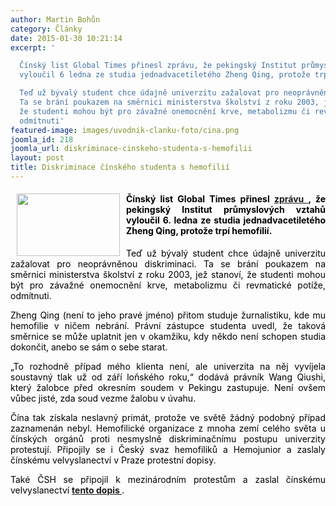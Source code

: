 ```yaml
---
author: Martin Bohůn
category: Články
date: 2015-01-30 10:21:14
excerpt: '

  Čínský list Global Times přinesl zprávu, že pekingský Institut průmyslových vztahů
  vyloučil 6 ledna ze studia jednadvacetiletého Zheng Qing, protože trpí hemofilií

  Teď už bývalý student chce údajně univerzitu zažalovat pro neoprávněnou diskriminaci
  Ta se brání poukazem na směrnici ministerstva školství z roku 2003, jež stanoví,
  že studenti mohou být pro závažné onemocnění krve, metabolizmu či revmatické potíže,
  odmítnuti'
featured-image: images/uvodnik-clanku-foto/cina.png
joomla_id: 218
joomla_url: diskriminace-cinskeho-studenta-s-hemofilii
layout: post
title: Diskriminace čínského studenta s hemofilií
---
```


<h4 style="text-align: justify;">
 <span style="color: #000000;">
  <img border="0" height="100" src="{{ site.baseurl }}/images/uvodnik-clanku-foto/cina.png" style="float: left; margin: 0px 10px;" width="165"/>
 </span>
</h4>
<h4 style="text-align: justify;">
 <span style="color: #000000;">
  <span style="color: #000000;">
   Čínský list Global Times přinesl
  </span>
  <strong style="font-size: 1em;">
   <a href="http://www.globaltimes.cn/content/903545.shtml" target="_blank" title="Global Times">
    zprávu
   </a>
  </strong>
  <span style="font-size: 1em;">
   ,
  </span>
  <span style="color: #000000;">
   že pekingský Institut průmyslových vztahů vyloučil 6. ledna ze studia jednadvacetiletého Zheng Qing, protože trpí hemofilií.
  </span>
 </span>
</h4>
<p style="text-align: justify;">
 <span style="color: #000000;">
  Teď už bývalý student chce údajně univerzitu zažalovat pro neoprávněnou diskriminaci. Ta se brání poukazem na směrnici ministerstva školství z roku 2003, jež stanoví, že studenti mohou být pro závažné onemocnění krve, metabolizmu či revmatické potíže, odmítnuti.
 </span>
</p>
<p style="text-align: justify;">
 <span style="color: #000000;">
  Zheng Qing (není to jeho pravé jméno) přitom studuje žurnalistiku, kde mu hemofilie v ničem nebrání. Právní zástupce studenta uvedl, že taková směrnice se může uplatnit jen v okamžiku, kdy někdo není schopen studia dokončit, anebo se sám o sebe starat.
 </span>
</p>
<p style="text-align: justify;">
 <span style="color: #000000;">
  „To rozhodně případ mého klienta není, ale univerzita na něj vyvíjela soustavný tlak už od září loňského roku,“ dodává právník Wang Qiushi, který žalobce před okresním soudem v Pekingu zastupuje. Není ovšem vůbec jisté, zda soud vezme žalobu v úvahu.
 </span>
</p>
<p style="text-align: justify;">
 <span style="color: #000000;">
  Čína tak získala neslavný primát, protože ve světě žádný podobný případ zaznamenán nebyl. Hemofilické organizace z mnoha zemí celého světa u čínských orgánů proti nesmyslně diskriminačnímu postupu univerzity protestují. Připojily se i Český svaz hemofiliků a Hemojunior a zaslaly čínskému velvyslanectví v Praze protestní dopisy.
 </span>
</p>
<p style="text-align: justify;">
 <span style="color: #000000;">
  Také ČSH se připojil k mezinárodním protestům a zaslal čínskému velvyslanectví
 </span>
 <span style="color: #000000;">
  <a href="images/dokumenty-pdf-doc/protest.pdf" target="_blank" title="Protestní dopis">
   <strong>
    tento dopis
   </strong>
  </a>
  .
 </span>
</p>